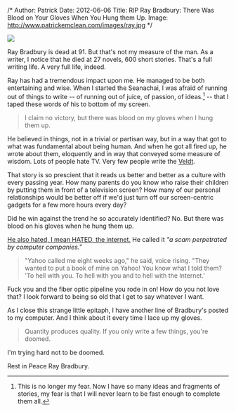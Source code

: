 /*
Author: Patrick
Date: 2012-06-06
Title: RIP Ray Bradbury: There Was Blood on Your Gloves When You Hung them Up.
Image: http://www.patrickemclean.com/images/ray.jpg
*/


<div class="center big">
<img src="http://www.patrickemclean.com/images/ray.jpg">
</div>



Ray Bradbury is dead at 91. But that's not my measure of the man. As a writer, I notice that he died at 27 novels, 600 short stories. That's a full writing life. A very full life, indeed. 


Ray has had a tremendous impact upon me. He managed to be both entertaining and wise. When I started the Seanachai, I was afraid of running out of things to write -- of running out of juice, of passion, of ideas.[^1] -- that I taped these words of his to bottom of my screen. 



> I claim no victory, but there was blood on my gloves when I hung them up. 




He believed in things, not in a trivial or partisan way, but in a way that got to what was fundamental about being human. And when he got all fired up, he wrote about them, eloquently and in way that conveyed some measure of wisdom. Lots of people hate TV. Very few people write the [Veldt](http://en.wikipedia.org/wiki/The_Veldt). 



That story is so prescient that it reads us better and better as a culture with every passing year. How many parents do you know who raise their children by putting them in front of a television screen? How many of our personal relationships would be better off if we'd just turn off our screen-centric gadgets for a few more hours every day?





Did he win against the trend he so accurately identified? No. But there was blood on his gloves when he hung them up. 





[He also hated, I mean HATED, the internet.](http://www.techdirt.com/articles/20090623/1946275341.shtml) He called it _"a scam perpetrated by computer companies."_


 
> "Yahoo called me eight weeks ago," he said, voice rising. "They wanted to put a book of mine on Yahoo! You know what I told them? 'To hell with you. To hell with you and to hell with the Internet.'



Fuck you and the fiber optic pipeline you rode in on! How do you not love that? I look forward to being so old that I get to say whatever I want. 


As I close this strange little epitaph, I have another line of Bradbury's posted to my computer. And I think about it every time I lace up my gloves. 


 
> Quantity produces quality. If you only write a few things, you're doomed. 
 

I'm trying hard not to be doomed.

Rest in Peace Ray Bradbury.






[^1]:This is no longer my fear. Now I have so many ideas and fragments of stories, my fear is that I will never learn to be fast enough to complete them all.







